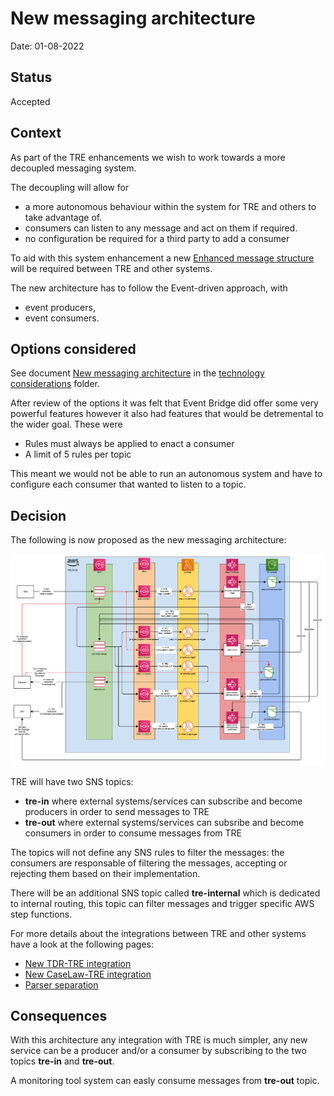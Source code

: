 # New messaging architecture

Date: 01-08-2022

## Status

Accepted

## Context

As part of the TRE enhancements we wish to work towards a more decoupled messaging system.

The decoupling will allow for 
- a more autonomous behaviour within the system for TRE and others to take advantage of.
- consumers can listen to any message and act on them if required. 
- no configuration be required for a third party to add a consumer

To aid with this system enhancement a new [Enhanced message structure](./001-Enhanced-message-structure.md) will be required between TRE and other systems.

The new architecture has to follow the Event-driven approach, with 
- event producers, 
- event consumers.


## Options considered

See document [New messaging architecture](../technology-considerations/messaging-architecture/README.md) in the [technology considerations](../technology-considerations/) folder.

After review of the options it was felt that Event Bridge did offer some very powerful features however it also had features that would be detremental to the wider goal. These were
- Rules must always be applied to enact a consumer
- A limit of 5 rules per topic

This meant we would not be able to run an autonomous system and have to configure each consumer that wanted to listen to a topic.

## Decision

The following is now proposed as the new messaging architecture:

![pic1](./images/TREv2-judgment-parser.png)

TRE will have two SNS topics:

- **tre-in** where external systems/services can subscribe and become producers in order to send messages to TRE
- **tre-out** where external systems/services can subsribe and become consumers in order to consume messages from TRE

The topics will not define any SNS rules to filter the messages: the consumers are responsable of filtering the messages, accepting or rejecting them based on their implementation.

There will be an additional SNS topic called **tre-internal** which is dedicated to internal routing, this topic can filter messages and trigger specific AWS step functions.

For more details about the integrations between TRE and other systems have a look at the following pages:

- [New TDR-TRE integration](./003-New-TDR-TRE-integration.md)
- [New CaseLaw-TRE integration](./004-New-CaseLaw-TRE-integration.md)
- [Parser separation](./005-Parser-separation.md)

## Consequences

With this architecture any integration with TRE is much simpler, any new service can be a producer and/or a consumer by subscribing to the two topics **tre-in** and **tre-out**. 

A monitoring tool system can easly consume messages from **tre-out** topic.

